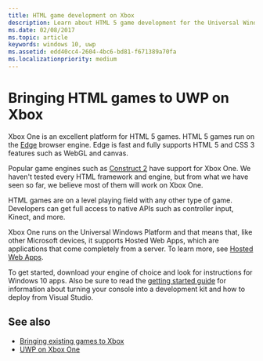 ```yaml
---
title: HTML game development on Xbox
description: Learn about HTML 5 game development for the Universal Windows Platform (UWP) on Xbox One including how to build Packaged and Hosted Web apps.
ms.date: 02/08/2017
ms.topic: article
keywords: windows 10, uwp
ms.assetid: edd40cc4-2604-4bc6-bd81-f671389a70fa
ms.localizationpriority: medium
---
```

# Bringing HTML games to UWP on Xbox
Xbox One is an excellent platform for HTML 5 games. HTML 5 games run on the [Edge](https://developer.microsoft.com/microsoft-edge) browser engine. Edge is fast and fully supports HTML 5 and CSS 3 features such as WebGL and canvas.

Popular game engines such as [Construct 2](https://www.construct.net/en/blogs/construct-official-blog-1/announcing-xbox-one-export-beta-857) have support for Xbox One. We haven't tested every HTML framework and engine, but from what we have seen so far, we believe most of them will work on Xbox One.

HTML games are on a level playing field with any other type of game. Developers can get full access to native APIs such as controller input, Kinect, and more.

Xbox One runs on the Universal Windows Platform and that means that, like other Microsoft devices, it supports Hosted Web Apps, which are applications that come completely from a server. To learn more, see [Hosted Web Apps](https://microsoftedge.github.io/WebAppsDocs/en-US/win10/HWA.htm).


To get started, download your engine of choice and look for instructions for Windows 10 apps. Also be sure to read the [getting started guide](getting-started.md) for information about turning your console into a development kit and how to deploy from Visual Studio.

## See also
- [Bringing existing games to Xbox](development-lanes-landing.md)
- [UWP on Xbox One](index.md)
